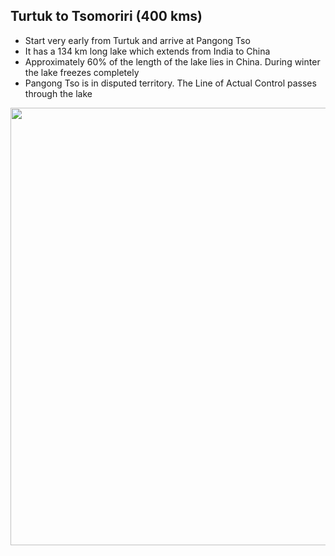 ## **Turtuk to Tsomoriri** (400 kms)
* Start very early from Turtuk and arrive at Pangong Tso
* It has a 134 km long lake which extends from India to China
* Approximately 60% of the length of the lake lies in China. During winter the lake freezes completely
* Pangong Tso is in disputed territory. The Line of Actual Control passes through the lake

<p align="center"><img src="https://github.com/inbravo/travel/blob/master/june-2019/images/leh-to-tso-moriri.jpg" width="700"></p>

